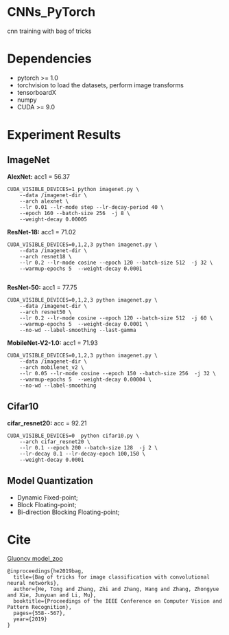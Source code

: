 # CNNs_PyTorch
 cnn training with bag of tricks

# Dependencies
- pytorch >= 1.0
- torchvision to load the datasets, perform image transforms
- tensorboardX 
- numpy 
- CUDA >= 9.0

# Experiment Results
## ImageNet 
**AlexNet:**		acc1 = 56.37 
```
CUDA_VISIBLE_DEVICES=1 python imagenet.py \
	--data /imagenet-dir \
	--arch alexnet \
	--lr 0.01 --lr-mode step --lr-decay-period 40 \
	--epoch 160 --batch-size 256  -j 8 \
	--weight-decay 0.00005 
```


**ResNet-18:**   acc1 = 71.02
```
CUDA_VISIBLE_DEVICES=0,1,2,3 python imagenet.py \
	--data /imagenet-dir \
	--arch resnet18 \
	--lr 0.2 --lr-mode cosine --epoch 120 --batch-size 512  -j 32 \
	--warmup-epochs 5  --weight-decay 0.0001 


```
**ResNet-50:**   acc1 = 77.75
```
CUDA_VISIBLE_DEVICES=0,1,2,3 python imagenet.py \
	--data /imagenet-dir \
	--arch resnet50 \
	--lr 0.2 --lr-mode cosine --epoch 120 --batch-size 512  -j 60 \
	--warmup-epochs 5  --weight-decay 0.0001 \
	--no-wd --label-smoothing --last-gamma

```

**MobileNet-V2-1.0:** acc1 = 71.93
```
CUDA_VISIBLE_DEVICES=0,1,2,3 python imagenet.py \
	--data /imagenet-dir \
	--arch mobilenet_v2 \
	--lr 0.05 --lr-mode cosine --epoch 150 --batch-size 256  -j 32 \
	--warmup-epochs 5  --weight-decay 0.00004 \
	--no-wd --label-smoothing 
```

## Cifar10 
**cifar_resnet20:** acc = 92.21
```
CUDA_VISIBLE_DEVICES=0  python cifar10.py \
	--arch cifar_resnet20 \
	--lr 0.1 --epoch 200 --batch-size 128  -j 2 \
	--lr-decay 0.1 --lr-decay-epoch 100,150 \
	--weight-decay 0.0001 
```

## Model Quantization 

- Dynamic Fixed-point;
- Block Floating-point;
- Bi-direction Blocking Floating-point;

# Cite 
[Gluoncv model_zoo](https://gluon-cv.mxnet.io/model_zoo/classification.html)
```
@inproceedings{he2019bag,
  title={Bag of tricks for image classification with convolutional neural networks},
  author={He, Tong and Zhang, Zhi and Zhang, Hang and Zhang, Zhongyue and Xie, Junyuan and Li, Mu},
  booktitle={Proceedings of the IEEE Conference on Computer Vision and Pattern Recognition},
  pages={558--567},
  year={2019}
}
```
